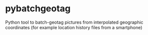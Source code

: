 # pybatchgeotag
Python tool to batch-geotag pictures from interpolated geographic coordinates (for example location history files from a smartphone)
